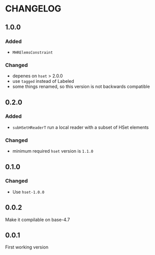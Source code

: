 # CHANGELOG

## 1.0.0
### Added
* `MHRElemsConstraint`
### Changed
* depenes on `hset` > 2.0.0
* use `tagged` instead of Labeled
* some things renamed, so this version is not backwards compatible

## 0.2.0
### Added
* `subHSetHReaderT` run a local reader with a subset of HSet elements
### Changed
* minimum required `hset` version is `1.1.0`

## 0.1.0
### Changed
* Use `hset-1.0.0`

## 0.0.2
Make it compilable on base-4.7

## 0.0.1
First working version
